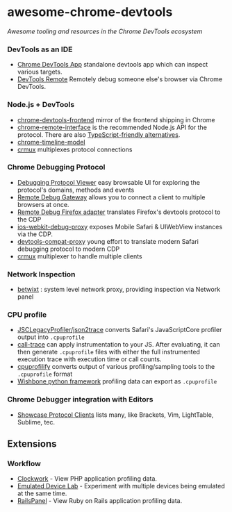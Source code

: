 # awesome-chrome-devtools

_Awesome tooling and resources in the Chrome DevTools ecosystem_

### DevTools as an IDE
* [Chrome DevTools App](https://github.com/auchenberg/chrome-devtools-app) standalone devtools app which can inspect various targets.
* [DevTools Remote](https://devtoolsremote.com/) Remotely debug someone else's browser via Chrome DevTools.

### Node.js + DevTools
* [chrome-devtools-frontend](https://www.npmjs.com/package/chrome-devtools-frontend) mirror of the frontend shipping in Chrome
* [chrome-remote-interface](https://github.com/cyrus-and/chrome-remote-interface) is the recommended Node.js API for the protocol. There are also [TypeScript-friendly alternatives](https://github.com/DickvdBrink/chrome-debug-protocol).
* [chrome-timeline-model](https://www.npmjs.com/package/devtools-timeline-model)
* [crmux](https://github.com/sidorares/crmux) multiplexes protocol connections

### Chrome Debugging Protocol
* [Debugging Protocol Viewer](https://chromedevtools.github.io/debugger-protocol-viewer/) easy browsable UI for exploring the protocol's domains, methods and events
* [Remote Debug Gateway](https://github.com/RemoteDebug/remotedebug-gateway) allows you to connect a client to multiple browsers at once.
* [Remote Debug Firefox adapter](https://github.com/RemoteDebug/remotedebug-firefox-adapter) translates Firefox's devtools protocol to the CDP
* [ios-webkit-debug-proxy](https://github.com/google/ios-webkit-debug-proxy) exposes Mobile Safari & UIWebView instances via the CDP.
* [devtools-compat-proxy](https://github.com/artygus/devtools-compat-proxy) young effort to translate modern Safari debugging protocol to modern CDP
* [crmux](https://github.com/sidorares/crmux) multiplexer to handle multiple clients

### Network Inspection
* [betwixt](https://github.com/kdzwinel/betwixt) : system level network proxy, providing inspection via Network panel

### CPU profile
* [JSCLegacyProfiler/json2trace](https://github.com/facebook/react-native/blob/master/JSCLegacyProfiler/json2trace) converts Safari's JavaScriptCore profiler output into `.cpuprofile`
* [call-trace](https://github.com/brendankenny/call-trace) can apply instrumentation to your JS. After evaluating, it can then generate `.cpuprofile` files with either the full instrumented execution trace with execution time or call counts.
* [cpuprofilify](https://github.com/thlorenz/cpuprofilify) converts output of various profiling/sampling tools to the `.cpuprofile` format
* [Wishbone python framework](http://wishbone.readthedocs.org/en/develop/miscellaneous.html#profiling) profiling data can export as `.cpuprofile`

### Chrome Debugger integration with Editors
* [Showcase Protocol Clients](https://developer.chrome.com/devtools/docs/debugging-clients) lists many, like Brackets, Vim, LightTable, Sublime, tec.


## Extensions
### Workflow
* [Clockwork](https://chrome.google.com/webstore/detail/clockwork/dmggabnehkmmfmdffgajcflpdjlnoemp?hl=en) - View PHP application profiling data.
* [Emulated Device Lab](https://chrome.google.com/webstore/detail/emulated-device-lab/oaonfodocibcdobdeelbbfggjombamff) - Experiment with multiple devices being emulated at the same time.
* [RailsPanel](https://chrome.google.com/webstore/detail/railspanel/gjpfobpafnhjhbajcjgccbbdofdckggg?hl=en-US) - View Ruby on Rails application profiling data.
